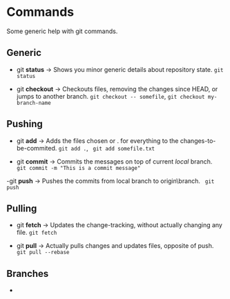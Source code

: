 # Commands

Some generic help with git commands.

## Generic

- git **status** -> Shows you minor generic details about repository state.
` git status `

- git **checkout** -> Checkouts files, removing the changes since HEAD, or jumps to another branch.
` git checkout -- somefile `, ` git checkout my-branch-name `

## Pushing

- git **add** -> Adds the files chosen or . for everything to the changes-to-be-commited.
` git add . `, ` git add somefile.txt`

- git **commit** -> Commits the messages on top of current *local* branch.
` git commit -m "This is a commit message"`

-git **push** -> Pushes the commits from local branch to origin\branch.
` git push`

## Pulling

- git **fetch** -> Updates the change-tracking, without actually changing any file.
` git fetch `

- git **pull** -> Actually pulls changes and updates files, opposite of push.
` git pull --rebase `

## Branches
-

